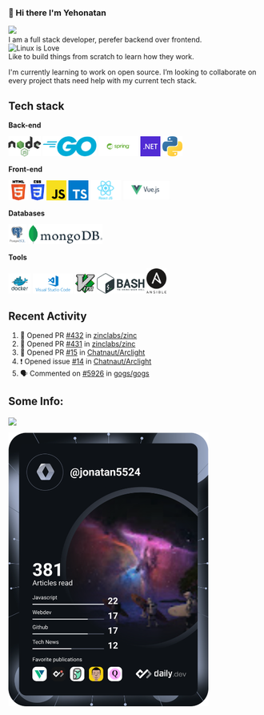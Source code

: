 ### 👋 Hi there I'm Yehonatan

<a href="https://www.linkedin.com/in/jonatan-ezron-40055b217/"><img src="https://img.shields.io/badge/LinkedIn-0077B5?style=for-the-badge&logo=linkedin&logoColor=white" /></a>  
I am a full stack developer, perefer backend over frontend.  
 ![Linux](https://img.shields.io/badge/Linux-FCC624?style=for-the-badge&logo=linux&logoColor=black) is Love  
Like to build things from scratch to learn how they work.

I'm currently learning to work on open source.
I’m looking to collaborate on every project thats need help with my current tech stack.

## Tech stack

**Back-end**

<code><img height="40" src="https://raw.githubusercontent.com/jonatan5524/jonatan5524/master/images/nodejs.png"></code>
<code><img height="40" src="https://raw.githubusercontent.com/jonatan5524/jonatan5524/master/images/go.png"></code>
<code><img height="40" src="https://raw.githubusercontent.com/jonatan5524/jonatan5524/master/images/spring.png"></code>
<code><img height="40" src="https://raw.githubusercontent.com/jonatan5524/jonatan5524/master/images/dotnet.png"></code>
<code><img height="40" src="https://raw.githubusercontent.com/jonatan5524/jonatan5524/master/images/python.png"></code>

**Front-end**

<code><img height="40" src="https://raw.githubusercontent.com/jonatan5524/jonatan5524/main/images/html.png"></code>
<code><img height="40" src="https://raw.githubusercontent.com/jonatan5524/jonatan5524/main/images/css3.png"></code>
<code><img height="40" src="https://raw.githubusercontent.com/jonatan5524/jonatan5524/main/images/js.png"></code>
<code><img height="40" src="https://raw.githubusercontent.com/jonatan5524/jonatan5524/main/images/ts.png"></code>
<code><img height="40" src="https://raw.githubusercontent.com/jonatan5524/jonatan5524/main/images/reactjs.png"></code>
<code><img height="40" src="https://raw.githubusercontent.com/jonatan5524/jonatan5524/main/images/vuejs.png"></code>

**Databases**

<code><img height="40" src="https://raw.githubusercontent.com/jonatan5524/jonatan5524/main/images/postgresql.png"></code>
<code><img height="40" src="https://raw.githubusercontent.com/jonatan5524/jonatan5524/main/images/mongodb.png"></code>

**Tools**

<code><img height="40" src="https://raw.githubusercontent.com/jonatan5524/jonatan5524/main/images/docker.png"></code>
<code><img height="40" src="https://raw.githubusercontent.com/jonatan5524/jonatan5524/main/images/vscode.png"></code>
<code><img height="40" src="https://raw.githubusercontent.com/jonatan5524/jonatan5524/main/images/vim.png"></code>
<code><img height="40" src="https://raw.githubusercontent.com/jonatan5524/jonatan5524/main/images/bash.png"></code>
<code><img height="50" src="https://raw.githubusercontent.com/jonatan5524/jonatan5524/main/images/ansible.png"></code>

## Recent Activity

<!--START_SECTION:activity-->

1. 💪 Opened PR [#432](https://github.com/zinclabs/zinc/pull/432) in [zinclabs/zinc](https://github.com/zinclabs/zinc)
2. 💪 Opened PR [#431](https://github.com/zinclabs/zinc/pull/431) in [zinclabs/zinc](https://github.com/zinclabs/zinc)
3. 💪 Opened PR [#15](https://github.com/Chatnaut/Arclight/pull/15) in [Chatnaut/Arclight](https://github.com/Chatnaut/Arclight)
4. ❗️ Opened issue [#14](https://github.com/Chatnaut/Arclight/issues/14) in [Chatnaut/Arclight](https://github.com/Chatnaut/Arclight)
5. 🗣 Commented on [#5926](https://github.com/gogs/gogs/issues/5926) in [gogs/gogs](https://github.com/gogs/gogs)
<!--END_SECTION:activity-->

## Some Info:

<img align="center" src="https://github-readme-stats.vercel.app/api?username=jonatan5524" />

<a href="https://app.daily.dev/jonatan5524"><img src="https://github.com/jonatan5524/jonatan5524/blob/main/devcard.svg" width="400" alt="Jonatan Ezron's Dev Card"/></a>
